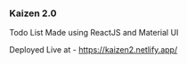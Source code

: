 ### Kaizen 2.0

Todo List Made using ReactJS and Material UI

Deployed Live at - https://kaizen2.netlify.app/

